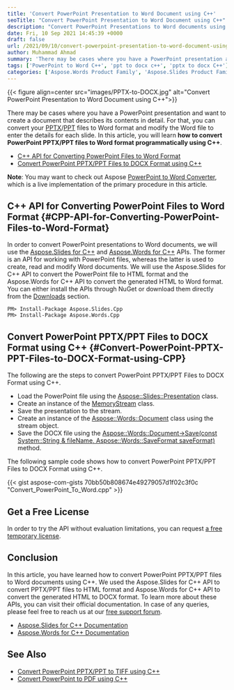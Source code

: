 ```yaml
---
title: 'Convert PowerPoint Presentation to Word Document using C++'
seoTitle: "Convert PowerPoint Presentation to Word Document using C++"
description: "Convert PowerPoint Presentations to Word documents using C++. Use the C++ APIs to perform the PPTX/PPT to DOCX conversion."
date: Fri, 10 Sep 2021 14:45:39 +0000
draft: false
url: /2021/09/10/convert-powerpoint-presentation-to-word-document-using-cpp/
author: Muhammad Ahmad
summary: 'There may be cases where you have a PowerPoint presentation and want to create a document that describes its contents in detail. For that, you can convert your [PPTX][1]/[PPT][2] files to Word format and modify the Word file to enter the details for each slide. In this article, you will learn **how to convert PowerPoint PPTX/PPT files to Word format programmatically using C++**.'
tags: ['PowerPoint to Word C++', 'ppt to docx c++', 'pptx to docx C++']
categories: ['Aspose.Words Product Family', 'Aspose.Slides Product Family']
---
```




{{< figure align=center src="images/PPTX-to-DOCX.jpg" alt="Convert PowerPoint Presentation to Word Document using C++">}}


There may be cases where you have a PowerPoint presentation and want to create a document that describes its contents in detail. For that, you can convert your [PPTX][3]/[PPT][4] files to Word format and modify the Word file to enter the details for each slide. In this article, you will learn **how to convert PowerPoint PPTX/PPT files to Word format programmatically using C++**.

*   [C++ API for Converting PowerPoint Files to Word Format][5]
*   [Convert PowerPoint PPTX/PPT Files to DOCX Format using C++][6]

**Note**: You may want to check out Aspose [PowerPoint to Word Converter][7], which is a live implementation of the primary procedure in this article.

## C++ API for Converting PowerPoint Files to Word Format {#CPP-API-for-Converting-PowerPoint-Files-to-Word-Format}

In order to convert PowerPoint presentations to Word documents, we will use the [Aspose.Slides for C++][8] and [Aspose.Words for C++][9] APIs. The former is an API for working with PowerPoint files, whereas the latter is used to create, read and modify Word documents. We will use the Aspose.Slides for C++ API to convert the PowerPoint file to HTML format and the Aspose.Words for C++ API to convert the generated HTML to Word format. You can either install the APIs through NuGet or download them directly from the [Downloads][10] section.

```
PM> Install-Package Aspose.Slides.Cpp
PM> Install-Package Aspose.Words.Cpp
```

## Convert PowerPoint PPTX/PPT Files to DOCX Format using C++ {#Convert-PowerPoint-PPTX-PPT-Files-to-DOCX-Format-using-CPP}

The following are the steps to convert PowerPoint PPTX/PPT Files to DOCX Format using C++.

*   Load the PowerPoint file using the [Aspose::Slides::Presentation][11] class.
*   Create an instance of the [MemoryStream][12] class.
*   Save the presentation to the stream.
*   Create an instance of the [Aspose::Words::Document][13] class using the stream object.
*   Save the DOCX file using the [Aspose::Words::Document->Save(const System::String & fileName, Aspose::Words::SaveFormat saveFormat)][14] method.

The following sample code shows how to convert PowerPoint PPTX/PPT Files to DOCX Format using C++.

{{< gist aspose-com-gists 70bb50b808674e49279057d1f02c3f0c "Convert_PowerPoint_To_Word.cpp" >}}

## Get a Free License

In order to try the API without evaluation limitations, you can request [a free temporary license][15].

## Conclusion

In this article, you have learned how to convert PowerPoint PPTX/PPT files to Word documents using C++. We used the Aspose.Slides for C++ API to convert PPTX/PPT files to HTML format and Aspose.Words for C++ API to convert the generated HTML to DOCX format. To learn more about these APIs, you can visit their official documentation. In case of any queries, please feel free to reach us at our [free support forum][16].

*   [Aspose.Slides for C++ Documentation][17]
*   [Aspose.Words for C++ Documentation][18]

## See Also

*   [Convert PowerPoint PPTX/PPT to TIFF using C++][19]
*   [Convert PowerPoint to PDF using C++][20]




[1]: https://docs.fileformat.com/presentation/pptx/
[2]: https://docs.fileformat.com/presentation/ppt/
[3]: https://docs.fileformat.com/presentation/pptx/
[4]: https://docs.fileformat.com/presentation/ppt/
[5]: #CPP-API-for-Converting-PowerPoint-Files-to-Word-Format
[6]: #Convert-PowerPoint-PPTX-PPT-Files-to-DOCX-Format-using-CPP
[7]: https://products.aspose.app/slides/conversion/ppt-to-word
[8]: https://products.aspose.com/slides/cpp
[9]: https://products.aspose.com/words/cpp/
[10]: https://downloads.aspose.com/total
[11]: https://apireference.aspose.com/slides/cpp/class/aspose.slides.presentation
[12]: https://apireference.aspose.com/slides/cpp/class/system.i_o.memory_stream
[13]: https://apireference.aspose.com/words/cpp/class/aspose.words.document
[14]: https://apireference.aspose.com/words/cpp/class/aspose.words.document#save_string_saveformat
[15]: https://purchase.aspose.com/temporary-license
[16]: https://forum.aspose.com/
[17]: https://docs.aspose.com/slides/cpp/
[18]: https://docs.aspose.com/words/cpp/
[19]: https://blog.aspose.com/2021/09/08/convert-powerpoint-pptx-ppt-to-tiff-using-cpp/
[20]: https://blog.aspose.com/2021/03/03/convert-powerpoint-to-pdf-using-cpp/




